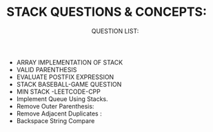 <H1>STACK QUESTIONS & CONCEPTS:</H1>
<header>QUESTION LIST:</header>
<ul>
  <li>ARRAY IMPLEMENTATION OF STACK</li>
<li>VALID PARENTHESIS</li>
<li>EVALUATE POSTFIX EXPRESSION</li>
<li>STACK BASEBALL-GAME QUESTION</li>
<li>MIN STACK -LEETCODE-CPP</li>
 <li>Implement Queue Using Stacks. </li> 
  <li>Remove Outer Parenthesis:</li>
  <li>Remove Adjacent Duplicates :</li>
  <li>Backspace String Compare</li>
</ul>
